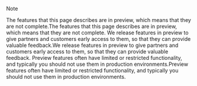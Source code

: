 > [!Note]
> <span data-ttu-id="9ba91-101">The features that this page describes are in preview, which means that they are not complete.</span><span class="sxs-lookup"><span data-stu-id="9ba91-101">The features that this page describes are in preview, which means that they are not complete.</span></span> <span data-ttu-id="9ba91-102">We release features in preview to give partners and customers early access to them, so that they can provide valuable feedback.</span><span class="sxs-lookup"><span data-stu-id="9ba91-102">We release features in preview to give partners and customers early access to them, so that they can provide valuable feedback.</span></span> <span data-ttu-id="9ba91-103">Preview features often have limited or restricted functionality, and typically you should not use them in production environments.</span><span class="sxs-lookup"><span data-stu-id="9ba91-103">Preview features often have limited or restricted functionality, and typically you should not use them in production environments.</span></span>